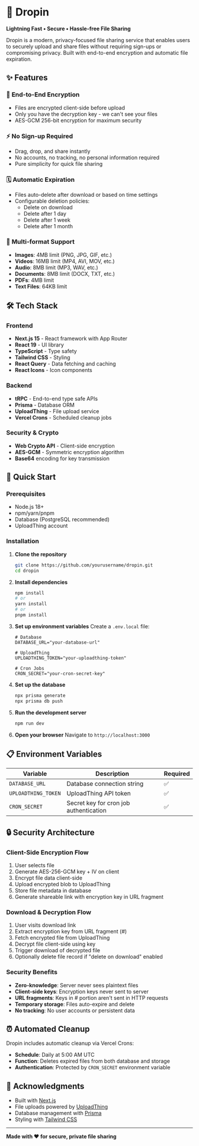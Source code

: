 # 🚀 Dropin

**Lightning Fast • Secure • Hassle-free File Sharing**

Dropin is a modern, privacy-focused file sharing service that enables users to securely upload and share files without requiring sign-ups or compromising privacy. Built with end-to-end encryption and automatic file expiration.

## ✨ Features

### 🔐 **End-to-End Encryption**

- Files are encrypted client-side before upload
- Only you have the decryption key - we can't see your files
- AES-GCM 256-bit encryption for maximum security

### ⚡ **No Sign-up Required**

- Drag, drop, and share instantly
- No accounts, no tracking, no personal information required
- Pure simplicity for quick file sharing

### 🗓️ **Automatic Expiration**

- Files auto-delete after download or based on time settings
- Configurable deletion policies:
  - Delete on download
  - Delete after 1 day
  - Delete after 1 week  
  - Delete after 1 month

### 📁 **Multi-format Support**

- **Images**: 4MB limit (PNG, JPG, GIF, etc.)
- **Videos**: 16MB limit (MP4, AVI, MOV, etc.)
- **Audio**: 8MB limit (MP3, WAV, etc.)
- **Documents**: 8MB limit (DOCX, TXT, etc.)
- **PDFs**: 4MB limit
- **Text Files**: 64KB limit

## 🛠️ Tech Stack

### Frontend

- **Next.js 15** - React framework with App Router
- **React 19** - UI library
- **TypeScript** - Type safety
- **Tailwind CSS** - Styling
- **React Query** - Data fetching and caching
- **React Icons** - Icon components

### Backend

- **tRPC** - End-to-end type safe APIs
- **Prisma** - Database ORM
- **UploadThing** - File upload service
- **Vercel Crons** - Scheduled cleanup jobs

### Security & Crypto

- **Web Crypto API** - Client-side encryption
- **AES-GCM** - Symmetric encryption algorithm
- **Base64** encoding for key transmission

## 🚀 Quick Start

### Prerequisites

- Node.js 18+
- npm/yarn/pnpm
- Database (PostgreSQL recommended)
- UploadThing account

### Installation

1. **Clone the repository**

   ```bash
   git clone https://github.com/yourusername/dropin.git
   cd dropin
   ```

2. **Install dependencies**

   ```bash
   npm install
   # or
   yarn install
   # or
   pnpm install
   ```

3. **Set up environment variables**
   Create a `.env.local` file:

   ```env
   # Database
   DATABASE_URL="your-database-url"
   
   # UploadThing
   UPLOADTHING_TOKEN="your-uploadthing-token"
   
   # Cron Jobs
   CRON_SECRET="your-cron-secret-key"
   ```

4. **Set up the database**

   ```bash
   npx prisma generate
   npx prisma db push
   ```

5. **Run the development server**

   ```bash
   npm run dev
   ```

6. **Open your browser**
   Navigate to `http://localhost:3000`

## 📋 Environment Variables

| Variable | Description | Required |
|----------|-------------|----------|
| `DATABASE_URL` | Database connection string | ✅ |
| `UPLOADTHING_TOKEN` | UploadThing API token | ✅ |
| `CRON_SECRET` | Secret key for cron job authentication | ✅ |

## 🔒 Security Architecture

### Client-Side Encryption Flow

1. User selects file
2. Generate AES-256-GCM key + IV on client
3. Encrypt file data client-side
4. Upload encrypted blob to UploadThing
5. Store file metadata in database
6. Generate shareable link with encryption key in URL fragment

### Download & Decryption Flow

1. User visits download link
2. Extract encryption key from URL fragment (#)
3. Fetch encrypted file from UploadThing
4. Decrypt file client-side using key
5. Trigger download of decrypted file
6. Optionally delete file record if "delete on download" enabled

### Security Benefits

- **Zero-knowledge**: Server never sees plaintext files
- **Client-side keys**: Encryption keys never sent to server
- **URL fragments**: Keys in # portion aren't sent in HTTP requests
- **Temporary storage**: Files auto-expire and delete
- **No tracking**: No user accounts or persistent data

## ⏰ Automated Cleanup

Dropin includes automatic cleanup via Vercel Crons:

- **Schedule**: Daily at 5:00 AM UTC
- **Function**: Deletes expired files from both database and storage
- **Authentication**: Protected by `CRON_SECRET` environment variable

## 🙏 Acknowledgments

- Built with [Next.js](https://nextjs.org/)
- File uploads powered by [UploadThing](https://uploadthing.com/)
- Database management with [Prisma](https://prisma.io/)
- Styling with [Tailwind CSS](https://tailwindcss.com/)

---

**Made with ❤️ for secure, private file sharing**
